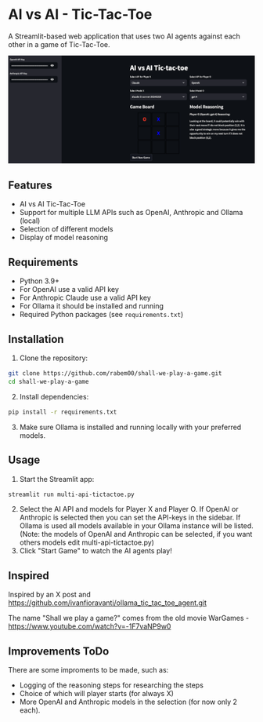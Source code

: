 # AI vs AI - Tic-Tac-Toe

A Streamlit-based web application that uses two AI agents against each other in a game of Tic-Tac-Toe.

![Alt text](screenshot.png?raw=true "TicTacToe OpenAI, Anthropic and Ollama battle")

## Features

- AI vs AI Tic-Tac-Toe
- Support for multiple LLM APIs such as OpenAI, Anthropic and Ollama (local)
- Selection of different models
- Display of model reasoning

## Requirements

- Python 3.9+
- For OpenAI use a valid API key
- For Anthropic Claude use a valid API key
- For Ollama it should be installed and running
- Required Python packages (see `requirements.txt`)

## Installation

1. Clone the repository:
```bash
git clone https://github.com/rabem00/shall-we-play-a-game.git
cd shall-we-play-a-game
```

2. Install dependencies:
```bash
pip install -r requirements.txt
```

3. Make sure Ollama is installed and running locally with your preferred models.

## Usage

1. Start the Streamlit app:
```bash
streamlit run multi-api-tictactoe.py
```

2. Select the AI API and models for Player X and Player O. If OpenAI or Anthropic is selected then you can set the API-keys in the sidebar. If Ollama is used all models available in your Ollama instance will be listed. 
(Note: the models of OpenAI and Anthropic can be selected, if you want others models edit multi-api-tictactoe.py)
3. Click "Start Game" to watch the AI agents play!

## Inspired

Inspired by an X post and https://github.com/ivanfioravanti/ollama_tic_tac_toe_agent.git

The name "Shall we play a game?" comes from the old movie WarGames - https://www.youtube.com/watch?v=-1F7vaNP9w0

## Improvements ToDo
There are some improments to be made, such as:

- Logging of the reasoning steps for researching the steps
- Choice of which will player starts (for always X)
- More OpenAI and Anthropic models in the selection (for now only 2 each).
